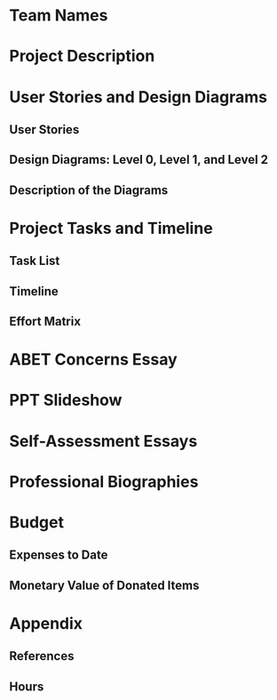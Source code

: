 # Team Names
# Project Description
# User Stories and Design Diagrams
## User Stories
## Design Diagrams: Level 0, Level 1, and Level 2
## Description of the Diagrams
# Project Tasks and Timeline
## Task List
## Timeline
## Effort Matrix
# ABET Concerns Essay
# PPT Slideshow
# Self-Assessment Essays
# Professional Biographies
# Budget
## Expenses to Date
## Monetary Value of Donated Items
# Appendix
## References
## Hours